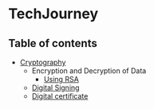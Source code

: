 # TechJourney

## Table of contents

- [Cryptography](./Cryptography/README.md)
    - Encryption and Decryption of Data
        - [Using RSA](./Cryptography/EncryptionDecryption/RSA/README.md)
    - [Digital Signing](./Cryptography/DigitalSigning/README.md)
    - [Digital certificate](./Cryptography/DigitalCertificate/README.md)